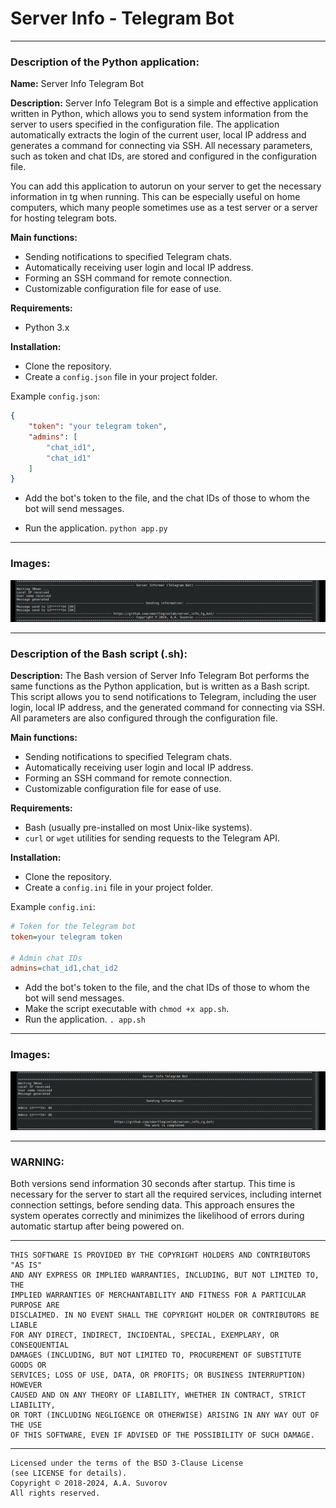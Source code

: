 # Server Info - Telegram Bot

---

### Description of the Python application:

**Name:** Server Info Telegram Bot

**Description:**
Server Info Telegram Bot is a simple and effective application written in Python,
which allows you to send system information from the server to users specified in the configuration file.
The application automatically extracts the login of the current user,
local IP address and generates a command for connecting via SSH.
All necessary parameters, such as token and chat IDs, are stored and configured in the configuration file.

You can add this application to autorun on your server to get the necessary information in tg when running. 
This can be especially useful on home computers, 
which many people sometimes use as a test server or a server for hosting telegram bots.

**Main functions:**
- Sending notifications to specified Telegram chats.
- Automatically receiving user login and local IP address.
- Forming an SSH command for remote connection.
- Customizable configuration file for ease of use.

**Requirements:**
- Python 3.x

**Installation:**
- Clone the repository. 
- Create a `config.json` file in your project folder.

Example `config.json`:
```json
{
    "token": "your telegram token",
    "admins": [
        "chat_id1",
        "chat_id1"
    ]
}

```

- Add the bot's token to the file, and the chat IDs of those to whom the bot will send messages.


- Run the application. `python app.py`

---

### Images:

![LOGO](https://github.com/smartlegionlab/server_info_tg_bot/raw/master/data/images/py_logo.png)

---

### Description of the Bash script (.sh):


**Description:**
The Bash version of Server Info Telegram Bot performs the same functions as the Python application,
but is written as a Bash script. This script allows you to send notifications to Telegram,
including the user login, local IP address, and the generated command for connecting via SSH.
All parameters are also configured through the configuration file.

**Main functions:**
- Sending notifications to specified Telegram chats.
- Automatically receiving user login and local IP address.
- Forming an SSH command for remote connection.
- Customizable configuration file for ease of use.

**Requirements:**
- Bash (usually pre-installed on most Unix-like systems).
- `curl` or `wget` utilities for sending requests to the Telegram API.

**Installation:**
- Clone the repository. 
- Create a `config.ini` file in your project folder.

Example `config.ini`:
```ini
# Token for the Telegram bot
token=your telegram token

# Admin chat IDs
admins=chat_id1,chat_id2
```

- Add the bot's token to the file, and the chat IDs of those to whom the bot will send messages.
- Make the script executable with `chmod +x app.sh`.
- Run the application. `. app.sh`

---

### Images:

![LOGO](https://github.com/smartlegionlab/server_info_tg_bot/raw/master/data/images/sh_logo.png)

***

### WARNING:

Both versions send information 30 seconds after startup. 
This time is necessary for the server to start all the required services, 
including internet connection settings, before sending data. 
This approach ensures the system operates correctly and minimizes the 
likelihood of errors during automatic startup after being powered on.

***


    THIS SOFTWARE IS PROVIDED BY THE COPYRIGHT HOLDERS AND CONTRIBUTORS "AS IS"
    AND ANY EXPRESS OR IMPLIED WARRANTIES, INCLUDING, BUT NOT LIMITED TO, THE
    IMPLIED WARRANTIES OF MERCHANTABILITY AND FITNESS FOR A PARTICULAR PURPOSE ARE
    DISCLAIMED. IN NO EVENT SHALL THE COPYRIGHT HOLDER OR CONTRIBUTORS BE LIABLE
    FOR ANY DIRECT, INDIRECT, INCIDENTAL, SPECIAL, EXEMPLARY, OR CONSEQUENTIAL
    DAMAGES (INCLUDING, BUT NOT LIMITED TO, PROCUREMENT OF SUBSTITUTE GOODS OR
    SERVICES; LOSS OF USE, DATA, OR PROFITS; OR BUSINESS INTERRUPTION) HOWEVER
    CAUSED AND ON ANY THEORY OF LIABILITY, WHETHER IN CONTRACT, STRICT LIABILITY,
    OR TORT (INCLUDING NEGLIGENCE OR OTHERWISE) ARISING IN ANY WAY OUT OF THE USE
    OF THIS SOFTWARE, EVEN IF ADVISED OF THE POSSIBILITY OF SUCH DAMAGE.

***

    Licensed under the terms of the BSD 3-Clause License
    (see LICENSE for details).
    Copyright © 2018-2024, A.A. Suvorov
    All rights reserved.
